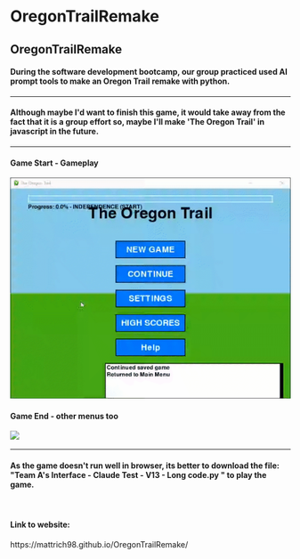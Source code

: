 # OregonTrailRemake
<h2>OregonTrailRemake</h2>
<h4>During the software development bootcamp, our group practiced used AI prompt tools to make an Oregon Trail remake with python.</h4>
<hr>
<h4>Although maybe I'd want to finish this game, it would take away from the fact that it is a group effort so, maybe I'll make 'The Oregon Trail' in javascript in the future.</h4>
<hr>
<h4>Game Start - Gameplay</h4>
<img src = "oregontrailgamepreview.gif">
<h4>Game End - other menus too</h4>
<img src = "oregontrailgamepreview2.gif">
<hr>
<h4>As the game doesn't run well in browser, its better to download the file: "Team A's Interface - Claude Test - V13 - Long code.py
" to play the game.</h4>
<br>
<h4>Link to website:</h4>
https://mattrich98.github.io/OregonTrailRemake/
